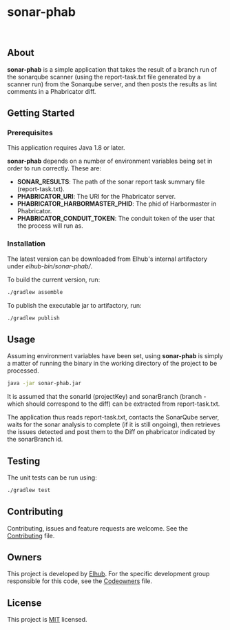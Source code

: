 # sonar-phab

[<img src="https://img.shields.io/badge/repo-github-blue" alt="">](https://github.com/elhub/devxp-sonar-phab)
[<img src="https://img.shields.io/badge/issues-jira-orange" alt="">](https://jira.elhub.cloud/issues/?jql=project%20%3D%20%22Team%20Dev%22%20AND%20component%20%3D%20devxp-sonar-phab%20AND%20status%20!%3D%20Done)
[<img src="https://teamcity.elhub.cloud/app/rest/builds/buildType:(id:DevXp_DevXpSonarPhab_PublishDocs)/statusIcon" alt="">](https://teamcity.elhub.cloud/project/DevXp_DevXpSonarPhab?mode=builds#all-projects)
[<img src="https://sonar.elhub.cloud/api/project_badges/measure?project=no.elhub.devxp%3Adevxp-sonar-phab&metric=alert_status" alt="">](https://sonar.elhub.cloud/dashboard?id=no.elhub.devxp%3Adevxp-sonar-phab)
[<img src="https://sonar.elhub.cloud/api/project_badges/measure?project=no.elhub.devxp%3Adevxp-sonar-phab&metric=ncloc" alt="">](https://sonar.elhub.cloud/dashboard?id=no.elhub.devxp%3Adevxp-sonar-phab)
[<img src="https://sonar.elhub.cloud/api/project_badges/measure?project=no.elhub.devxp%3Adevxp-sonar-phab&metric=bugs" alt="">](https://sonar.elhub.cloud/dashboard?id=no.elhub.devxp%3Adevxp-sonar-phab)
[<img src="https://sonar.elhub.cloud/api/project_badges/measure?project=no.elhub.devxp%3Adevxp-sonar-phab&metric=vulnerabilities" alt="">](https://sonar.elhub.cloud/dashboard?id=no.elhub.devxp%3Adevxp-sonar-phab)
[<img src="https://sonar.elhub.cloud/api/project_badges/measure?project=no.elhub.devxp%3Adevxp-sonar-phab&metric=coverage" alt="">](https://sonar.elhub.cloud/dashboard?id=no.elhub.devxp%3Adevxp-sonar-phab)

## About

**sonar-phab** is a simple application that takes the result of a branch run of the sonarqube scanner (using the
report-task.txt file generated by a scanner run) from the Sonarqube server, and then posts the results as lint
comments in a Phabricator diff.

## Getting Started

### Prerequisites

This application requires Java 1.8 or later.

**sonar-phab** depends on a number of environment variables being set in order to run correctly. These are:

* **SONAR_RESULTS**: The path of the sonar report task summary file (report-task.txt).
* **PHABRICATOR_URI**: The URI for the Phabricator server.
* **PHABRICATOR_HARBORMASTER_PHID**: The phid of Harbormaster in Phabricator.
* **PHABRICATOR_CONDUIT_TOKEN**: The conduit token of the user that the process will run as.

### Installation

The latest version can be downloaded from Elhub's internal artifactory under _elhub-bin/sonar-phab/_.

To build the current version, run:

```sh
./gradlew assemble
```

To publish the executable jar to artifactory, run:

```sh
./gradlew publish
```

## Usage

Assuming environment variables have been set, using **sonar-phab** is simply a matter of running the binary
in the working directory of the project to be processed.

```sh
java -jar sonar-phab.jar
```

It is assumed that the sonarId (projectKey) and sonarBranch (branch - which should correspond to the diff) can be
extracted from report-task.txt.

The application thus reads report-task.txt, contacts the SonarQube server, waits for the sonar analysis to complete
(if it is still ongoing), then retrieves the issues detected and post them to the Diff on phabricator indicated by
the sonarBranch id.

## Testing

The unit tests can be run using:

```sh
./gradlew test
```

## Contributing

Contributing, issues and feature requests are welcome. See the
[Contributing](https://github.com/elhub/dev-tools-sonar-phab/blob/main/CONTRIBUTING.md) file.

## Owners

This project is developed by [Elhub](https://github.com/elhub). For the specific development group responsible for this
code, see the [Codeowners](https://github.com/elhub/dev-tools-sonar-phab/blob/main/CODEOWNERS) file.

## License

This project is [MIT](https://github.com/elhub/dev-tools-sonar-phab/blob/main/LICENSE.md) licensed.
